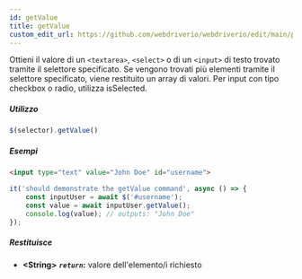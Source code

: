 ```yaml
---
id: getValue
title: getValue
custom_edit_url: https://github.com/webdriverio/webdriverio/edit/main/packages/webdriverio/src/commands/element/getValue.ts
---
```


Ottieni il valore di un `<textarea>`, `<select>` o di un `<input>` di testo trovato tramite il selettore specificato.
Se vengono trovati più elementi tramite il selettore specificato, viene restituito un array di valori.
Per input con tipo checkbox o radio, utilizza isSelected.

##### Utilizzo

```js
$(selector).getValue()
```

##### Esempi

```html title="index.html"
<input type="text" value="John Doe" id="username">
```

```js title="getValue.js"
it('should demonstrate the getValue command', async () => {
    const inputUser = await $('#username');
    const value = await inputUser.getValue();
    console.log(value); // outputs: "John Doe"
});
```

##### Restituisce

- **&lt;String&gt;**
            **<code><var>return</var></code>:**   valore dell'elemento/i richiesto    